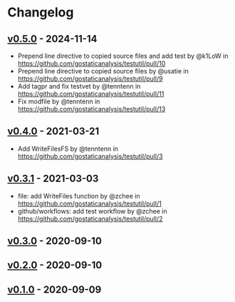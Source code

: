 # Changelog

## [v0.5.0](https://github.com/gostaticanalysis/testutil/compare/v0.4.0...v0.5.0) - 2024-11-14
- Prepend line directive to copied source files and add test by @k1LoW in https://github.com/gostaticanalysis/testutil/pull/10
- Prepend line directive to copied source files by @usatie in https://github.com/gostaticanalysis/testutil/pull/9
- Add tagpr and fix testvet by @tenntenn in https://github.com/gostaticanalysis/testutil/pull/11
- Fix modfile by @tenntenn in https://github.com/gostaticanalysis/testutil/pull/13

## [v0.4.0](https://github.com/gostaticanalysis/testutil/compare/v0.3.1...v0.4.0) - 2021-03-21
- Add WriteFilesFS by @tenntenn in https://github.com/gostaticanalysis/testutil/pull/3

## [v0.3.1](https://github.com/gostaticanalysis/testutil/compare/v0.3.0...v0.3.1) - 2021-03-03
- file: add WriteFiles function by @zchee in https://github.com/gostaticanalysis/testutil/pull/1
- github/workflows: add test workflow by @zchee in https://github.com/gostaticanalysis/testutil/pull/2

## [v0.3.0](https://github.com/gostaticanalysis/testutil/compare/v0.2.0...v0.3.0) - 2020-09-10

## [v0.2.0](https://github.com/gostaticanalysis/testutil/compare/v0.1.0...v0.2.0) - 2020-09-10

## [v0.1.0](https://github.com/gostaticanalysis/testutil/commits/v0.1.0) - 2020-09-09
